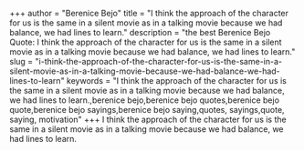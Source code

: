 +++
author = "Berenice Bejo"
title = "I think the approach of the character for us is the same in a silent movie as in a talking movie because we had balance, we had lines to learn."
description = "the best Berenice Bejo Quote: I think the approach of the character for us is the same in a silent movie as in a talking movie because we had balance, we had lines to learn."
slug = "i-think-the-approach-of-the-character-for-us-is-the-same-in-a-silent-movie-as-in-a-talking-movie-because-we-had-balance-we-had-lines-to-learn"
keywords = "I think the approach of the character for us is the same in a silent movie as in a talking movie because we had balance, we had lines to learn.,berenice bejo,berenice bejo quotes,berenice bejo quote,berenice bejo sayings,berenice bejo saying,quotes, sayings,quote, saying, motivation"
+++
I think the approach of the character for us is the same in a silent movie as in a talking movie because we had balance, we had lines to learn.
